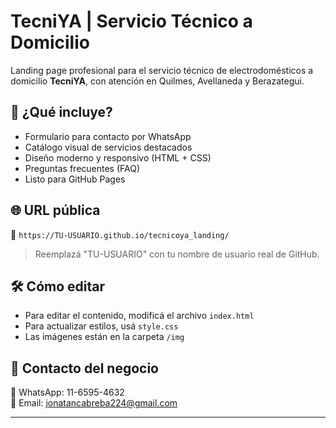 # TecniYA | Servicio Técnico a Domicilio

Landing page profesional para el servicio técnico de electrodomésticos a domicilio **TecniYA**, con atención en Quilmes, Avellaneda y Berazategui.

## 🚀 ¿Qué incluye?
- Formulario para contacto por WhatsApp
- Catálogo visual de servicios destacados
- Diseño moderno y responsivo (HTML + CSS)
- Preguntas frecuentes (FAQ)
- Listo para GitHub Pages

## 🌐 URL pública
📎 `https://TU-USUARIO.github.io/tecnicoya_landing/`

> Reemplazá "TU-USUARIO" con tu nombre de usuario real de GitHub.

## 🛠 Cómo editar
- Para editar el contenido, modificá el archivo `index.html`
- Para actualizar estilos, usá `style.css`
- Las imágenes están en la carpeta `/img`

## 📩 Contacto del negocio
📱 WhatsApp: 11-6595-4632  
📧 Email: jonatancabreba224@gmail.com

---
